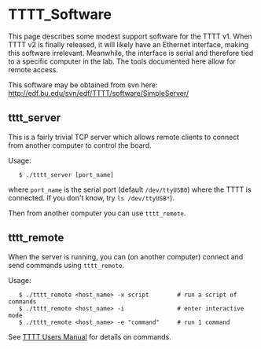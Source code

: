# TTTT_Software
This page describes some modest support software for the TTTT v1.  When TTTT v2 is finally released, it will likely have an Ethernet interface, making this software irrelevant.  Meanwhile, the interface is serial and therefore tied to a specific computer in the lab.  The tools documented here allow for remote access.

This software may be obtained from svn here:  http://edf.bu.edu/svn/edf/TTTT/software/SimpleServer/

## tttt_server

This is a fairly trivial TCP server which allows remote clients to connect from another computer to control the board.

Usage:
```
   $ ./tttt_server [port_name]
```
where `port_name` is the serial port (default `/dev/ttyUSB0`) where the TTTT is connected.
If you don't know, try `ls /dev/ttyUSB*`).

Then from another computer you can use `tttt_remote`.

## tttt_remote

When the server is running, you can (on another computer) connect and send commands
using `tttt_remote`.

Usage:
```
   $ ./tttt_remote <host_name> -x script        # run a script of commands
   $ ./tttt_remote <host_name> -i               # enter interactive mode
   $ ./tttt_remote <host_name> -e "command"     # run 1 command
```

See [TTTT Users Manual](TTTT_Users_Manual.md) for details on commands.

